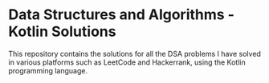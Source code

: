 # Data Structures and Algorithms - Kotlin Solutions

This repository contains the solutions for all the DSA problems I have solved in various platforms such as LeetCode and Hackerrank, using the Kotlin programming language. 